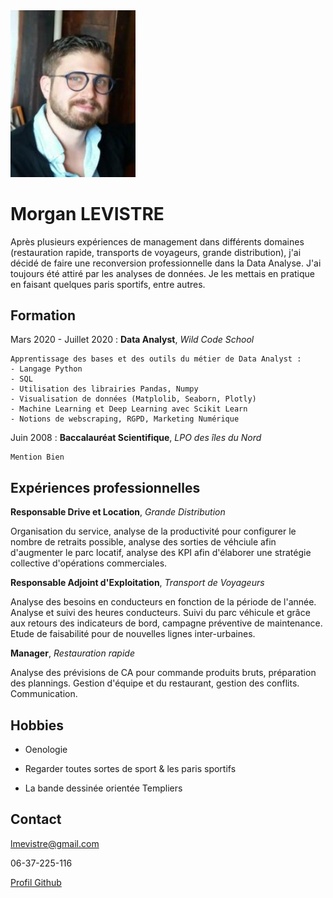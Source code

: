 <img src="https://github.com/KoxNoob/Markdown-WCS/blob/master/Morgan%20Levistre.jpg?raw=true" alt="drawing" width="200"/>

# Morgan LEVISTRE

Après plusieurs expériences de management dans différents domaines (restauration rapide, transports de voyageurs, grande distribution),
j'ai décidé de faire une reconversion professionnelle dans la Data Analyse. J'ai toujours été attiré par les analyses de données. 
Je les mettais en pratique en faisant quelques paris sportifs, entre autres.


## Formation

Mars 2020 - Juillet 2020
:   **Data Analyst**, _Wild Code School_

    Apprentissage des bases et des outils du métier de Data Analyst :
    - Langage Python
    - SQL
    - Utilisation des librairies Pandas, Numpy
    - Visualisation de données (Matplolib, Seaborn, Plotly)
    - Machine Learning et Deep Learning avec Scikit Learn
    - Notions de webscraping, RGPD, Marketing Numérique

Juin 2008
:   **Baccalauréat Scientifique**, _LPO des îles du Nord_

    Mention Bien


Expériences professionnelles
----------

**Responsable Drive et Location**, _Grande Distribution_

Organisation du service, analyse de la productivité pour configurer le nombre de retraits possible, analyse des sorties 
de véhciule afin d'augmenter le parc locatif, analyse des KPI afin d'élaborer une stratégie collective 
d'opérations commerciales.



**Responsable Adjoint d'Exploitation**, _Transport de Voyageurs_

Analyse des besoins en conducteurs en fonction de la période de l'année. Analyse et suivi des heures conducteurs. 
Suivi du parc véhicule et grâce aux retours des indicateurs de bord, campagne préventive de maintenance. 
Etude de faisabilité pour de nouvelles lignes inter-urbaines.



**Manager**, _Restauration rapide_

Analyse des prévisions de CA pour commande produits bruts, préparation des plannings. 
Gestion d'équipe et du restaurant, gestion des conflits. Communication.



## Hobbies

* Oenologie

* Regarder toutes sortes de sport & les paris sportifs

* La bande dessinée orientée Templiers


## Contact

lmevistre@gmail.com

06-37-225-116

[Profil Github](https://github.com/KoxNoob/)
